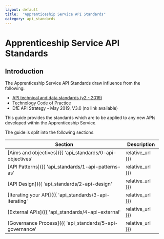 ```yaml
---
layout: default
title:  "Apprenticeship Service API Standards"
category: api_standards
---
```


# Apprenticeship Service API Standards

## Introduction

The Apprenticeship Service API Standards draw influence from the following.

- [API technical and data standards (v2 - 2019)](https://www.gov.uk/guidance/gds-api-technical-and-data-standards)
- [Technology Code of Practice](https://www.gov.uk/government/publications/technology-code-of-practice/technology-code-of-practice)
- DfE API Strategy - May 2019, V3.0 (no link available)

This guide provides the standards which are to be applied to any new APIs developed within the Apprenticeship Service.

The guide is split into the following sections.

|Section|Description|
|---|---|
|[Aims and objectives]({{ 'api_standards/0-api-objectives' | relative_url }})|Describes the aims and objectives of standardising the approach to APIs across the service|
|[API Patterns]({{ 'api_standards/1-api-patterns-as' | relative_url }})|Describes how APIs fit into the _bigger picture_ of building Digital Services and the selected patterns|
|[API Design]({{ 'api_standards/2-api-design' | relative_url }})|Provides guidance and details of specific standards to use when building your API.  Any new API will be reviewed against these standards before being allowed to go-live|
|[Iterating your API]({{ 'api_standards/3-api-iterating' | relative_url }})|Provides guidance and standards of how to evolve your API.  Includes details of how to version, and how to ensure your API is resilient to change|
|[External APIs]({{ 'api_standards/4-api-external' | relative_url }})|Provides specific guidance for delivering external APIs (those APIs which are consumed by clients outside of the Apprenticeship Service)|
|[Governance Process]({{ 'api_standards/5-api-governance' | relative_url }})|Provides details about how your new API will be |
